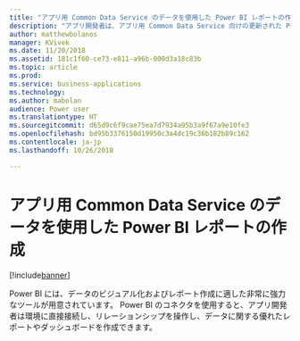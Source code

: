```yaml
---
title: "アプリ用 Common Data Service のデータを使用した Power BI レポートの作成"
description: "アプリ開発者は、アプリ用 Common Data Service 向けの更新された Power BI コネクタを使用して Power BI デスクトップでレポートを作成できます。"
author: matthewbolanos
manager: KVivek
ms.date: 11/20/2018
ms.assetid: 181c1f60-ce73-e811-a96b-000d3a18c83b
ms.topic: article
ms.prod: 
ms.service: business-applications
ms.technology: 
ms.author: mabolan
audience: Power user
ms.translationtype: HT
ms.sourcegitcommit: d65d9c6f9cae75ea7d7934a95b3a9f67a9e10fe3
ms.openlocfilehash: bd95b3376150d19950c3a4dc19c36b182b89c162
ms.contentlocale: ja-jp
ms.lasthandoff: 10/26/2018

---
```

# <a name="create-power-bi-reports-using-data-in-common-data-service-for-apps"></a>アプリ用 Common Data Service のデータを使用した Power BI レポートの作成


[!include[banner](../../includes/banner.md)]

Power BI には、データのビジュアル化およびレポート作成に適した非常に強力なツールが用意されています。 Power BI のコネクタを使用すると、アプリ開発者は環境に直接接続し、リレーションシップを操作し、データに関する優れたレポートやダッシュボードを作成できます。

